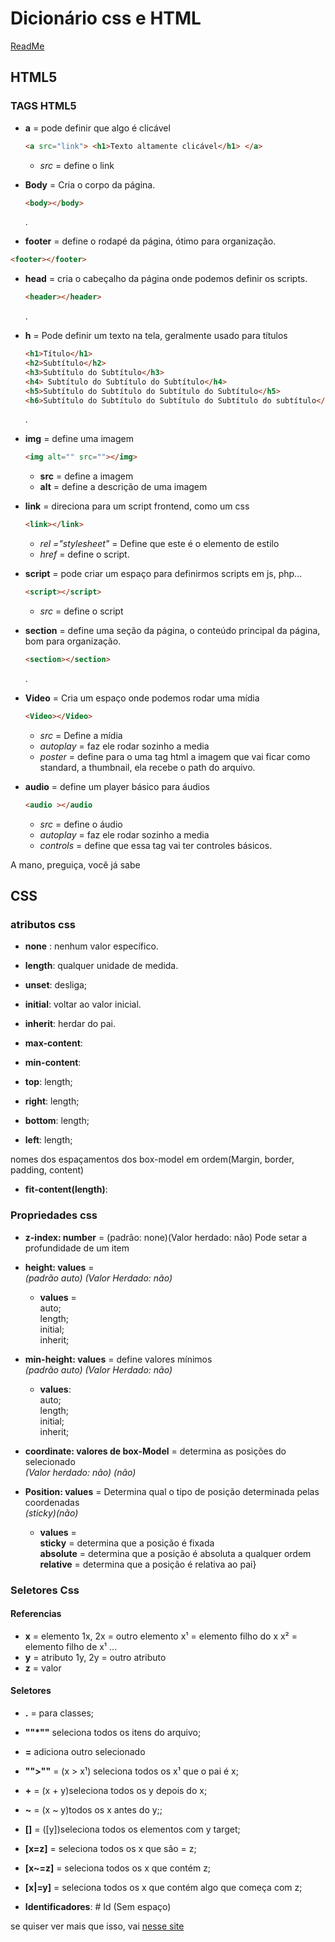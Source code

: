# Dicionário css e HTML
[ReadMe](../ReadMe.md)

## HTML5

### TAGS HTML5

* **a** = pode definir que algo é clicável

  ~~~html
  <a src="link"> <h1>Texto altamente clicável</h1> </a>
  ~~~

  * *src* = define o link
* **Body** = Cria o corpo da página.

  ~~~html
  <body></body>
  ~~~

  .
* **footer** = define o rodapé da página, ótimo para organização.

~~~html
<footer></footer>
~~~

* **head** = cria o cabeçalho da página onde podemos definir os scripts.

  ~~~html
  <header></header>
  ~~~

  .
* **h** = Pode definir um texto na tela, geralmente usado para títulos

  ~~~html
  <h1>Título</h1>
  <h2>Subtítulo</h2>
  <h3>Subtítulo do Subtítulo</h3>
  <h4> Subtítulo do Subtítulo do Subtítulo</h4>
  <h5>Subtítulo do Subtítulo do Subtítulo do Subtítulo</h5>
  <h6>Subtítulo do Subtítulo do Subtítulo do Subtítulo do subtítulo</h6>
  ~~~

  .
* **img** = define uma imagem

  ~~~html
  <img alt="" src=""></img>
  ~~~

  * **src** = define a imagem
  * **alt** = define a descrição de uma imagem
* **link** = direciona para um script frontend, como um css

  ~~~html
  <link></link>
  ~~~

  * *rel ="stylesheet"* = Define que este é o elemento de estilo
  * *href* = define o script.
* **script** = pode criar um espaço para definirmos scripts em js, php...

  ~~~html
  <script></script>
  ~~~

  * *src* = define o script
* **section** = define uma seção da página, o conteúdo principal da página, bom para organização.

  ~~~html
  <section></section>
  ~~~

  .
* **Video** = Cria um espaço onde podemos rodar uma mídia
  
  ~~~html
  <Video></Video>
  ~~~

  * *src* = Define a mídia
  * *autoplay* = faz ele rodar sozinho a media
  * *poster* = define para o uma tag html a imagem que vai ficar como standard, a thumbnail, ela recebe o path do arquivo.
* **audio** = define um player básico para áudios

  ~~~html
  <audio ></audio
  ~~~

  * *src* = define o áudio
  * *autoplay* = faz ele rodar sozinho a media
  * *controls* = define que essa tag vai ter controles básicos.

A mano, preguiça, você já sabe

## CSS

### atributos css

* **none** : nenhum valor específico.
* **length**: qualquer unidade de medida.
* **unset**: desliga;
* **initial**: voltar ao valor inicial.
* **inherit**: herdar do pai.

* **max-content**:
* **min-content**:

* **top**: length;
* **right**: length;
* **bottom**: length;
* **left**: length;

nomes dos espaçamentos dos box-model em ordem(Margin, border, padding, content)

* **fit-content(length)**:

### Propriedades css

* **z-index: number** = (padrão: none)(Valor herdado: não) Pode setar a profundidade de um item

* **height: values** =  
*(padrão auto) (Valor Herdado: não)*
  * **values** =  
    auto;  
    length;  
    initial;  
    inherit;

* **min-height: values** = define valores mínimos  
  *(padrão auto) (Valor Herdado: não)*  
  * **values**:  
    auto;  
    length;  
    initial;  
    inherit;

* **coordinate: valores de box-Model** = determina as posições do selecionado  
*(Valor herdado: não) (não)*

* **Position: values** = Determina qual o tipo de posição determinada pelas coordenadas  
*(sticky)(não)*
  * **values** =  
    **sticky** = determina que a posição é fixada  
    **absolute** = determina que a posição é absoluta a qualquer ordem  
    **relative** = determina que a posição é relativa ao pai}  

### Seletores Css

#### Referencias

* **x** = elemento
  1x, 2x = outro elemento
  x¹ =  elemento filho do x
  x² = elemento filho de x¹
  ...
* **y** = atributo
  1y, 2y = outro atributo
* **z** = valor

#### Seletores

* **.** = para classes;

* **""*""** seleciona todos os itens do arquivo;

* **=** adiciona outro selecionado

* **"">""** = (x > x¹) seleciona todos os x¹ que o pai é x;

* **+** = (x + y)seleciona todos os y depois do x;

* **~** = (x ~ y)todos os x antes do y;;

* **[]** = ([y])seleciona todos os elementos com y target;

* **[x=z]** = seleciona todos os x que são = z;

* **[x~=z]** = seleciona todos os x que contém z;

* **[x|=y]** = seleciona todos os x que contém algo que começa com z;

* **Identificadores**: # Id (Sem espaço)

se quiser ver mais que isso, vai [nesse site](https://tableless.com.br/referencia-seletores-css/)
